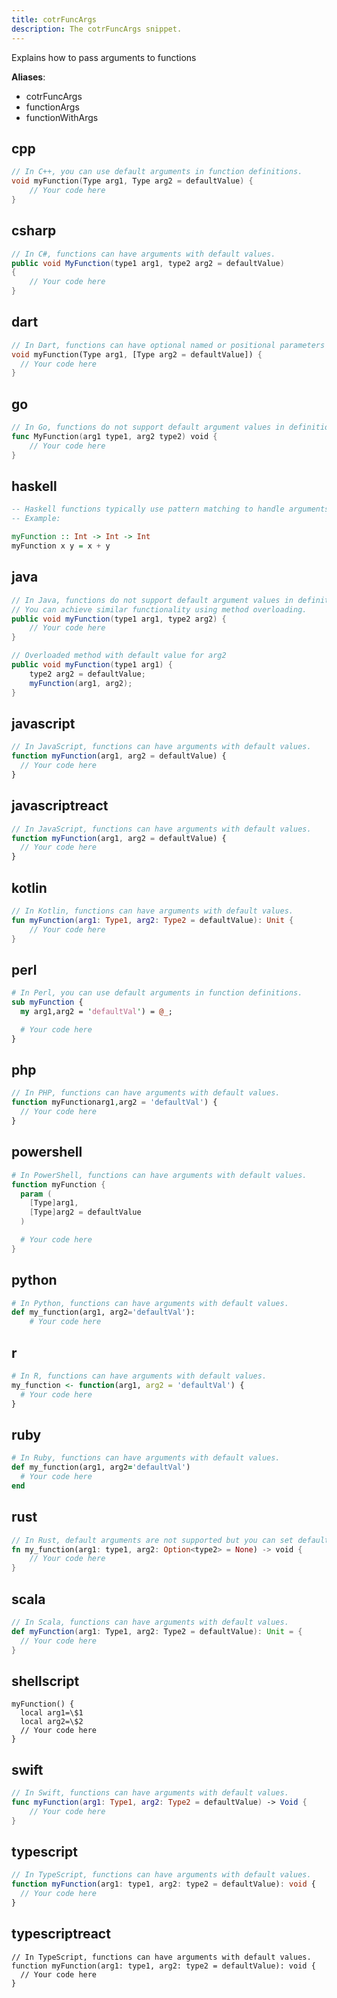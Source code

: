 ```yaml
---
title: cotrFuncArgs
description: The cotrFuncArgs snippet.
---
```


Explains how to pass arguments to functions

**Aliases**:
- cotrFuncArgs
- functionArgs
- functionWithArgs

## cpp
```cpp
// In C++, you can use default arguments in function definitions.
void myFunction(Type arg1, Type arg2 = defaultValue) {
    // Your code here
}
```

## csharp
```csharp
// In C#, functions can have arguments with default values.
public void MyFunction(type1 arg1, type2 arg2 = defaultValue)
{
    // Your code here
}
```

## dart
```dart
// In Dart, functions can have optional named or positional parameters with default values.
void myFunction(Type arg1, [Type arg2 = defaultValue]) {
  // Your code here
}
```

## go
```go
// In Go, functions do not support default argument values in definitions.
func MyFunction(arg1 type1, arg2 type2) void {
    // Your code here
}
```

## haskell
```haskell
-- Haskell functions typically use pattern matching to handle arguments.
-- Example:

myFunction :: Int -> Int -> Int
myFunction x y = x + y
```

## java
```java
// In Java, functions do not support default argument values in definitions.
// You can achieve similar functionality using method overloading.
public void myFunction(type1 arg1, type2 arg2) {
    // Your code here
}

// Overloaded method with default value for arg2
public void myFunction(type1 arg1) {
    type2 arg2 = defaultValue;
    myFunction(arg1, arg2);
}
```

## javascript
```javascript
// In JavaScript, functions can have arguments with default values.
function myFunction(arg1, arg2 = defaultValue) {
  // Your code here
}
```

## javascriptreact
```javascriptreact
// In JavaScript, functions can have arguments with default values.
function myFunction(arg1, arg2 = defaultValue) {
  // Your code here
}
```

## kotlin
```kotlin
// In Kotlin, functions can have arguments with default values.
fun myFunction(arg1: Type1, arg2: Type2 = defaultValue): Unit {
    // Your code here
}
```

## perl
```perl
# In Perl, you can use default arguments in function definitions.
sub myFunction {
  my arg1,arg2 = 'defaultVal') = @_;

  # Your code here
}
```

## php
```php
// In PHP, functions can have arguments with default values.
function myFunctionarg1,arg2 = 'defaultVal') {
  // Your code here
}
```

## powershell
```powershell
# In PowerShell, functions can have arguments with default values.
function myFunction {
  param (
    [Type]arg1,
    [Type]arg2 = defaultValue
  )

  # Your code here
}
```

## python
```python
# In Python, functions can have arguments with default values.
def my_function(arg1, arg2='defaultVal'):
    # Your code here

```

## r
```r
# In R, functions can have arguments with default values.
my_function <- function(arg1, arg2 = 'defaultVal') {
  # Your code here
}
```

## ruby
```ruby
# In Ruby, functions can have arguments with default values.
def my_function(arg1, arg2='defaultVal')
  # Your code here
end
```

## rust
```rust
// In Rust, default arguments are not supported but you can set default values using patterns like Option<T> or custom types.
fn my_function(arg1: type1, arg2: Option<type2> = None) -> void {
    // Your code here
}
```

## scala
```scala
// In Scala, functions can have arguments with default values.
def myFunction(arg1: Type1, arg2: Type2 = defaultValue): Unit = {
  // Your code here
}
```

## shellscript
```shellscript
myFunction() {
  local arg1=\$1
  local arg2=\$2
  // Your code here
}
```

## swift
```swift
// In Swift, functions can have arguments with default values.
func myFunction(arg1: Type1, arg2: Type2 = defaultValue) -> Void {
    // Your code here
}
```

## typescript
```typescript
// In TypeScript, functions can have arguments with default values.
function myFunction(arg1: type1, arg2: type2 = defaultValue): void {
  // Your code here
}
```

## typescriptreact
```typescriptreact
// In TypeScript, functions can have arguments with default values.
function myFunction(arg1: type1, arg2: type2 = defaultValue): void {
  // Your code here
}
```

